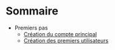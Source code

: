 # Sommaire

* Premiers pas
  * [Création du compte principal](create_account.md)
  * [Création des premiers utilisateurs](create_users.md)
 
